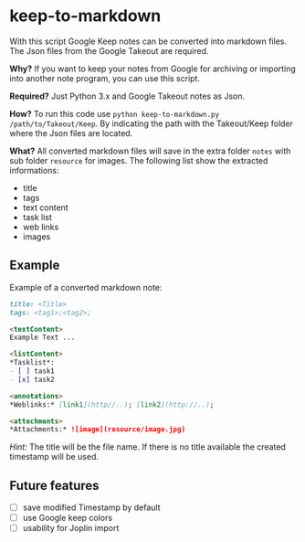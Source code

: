 # keep-to-markdown

With this script Google Keep notes can be converted into markdown files. The Json files from the Google Takeout are required.

**Why?** If you want to keep your notes from Google for archiving or importing into another note program, you can use this script.

**Required?** Just Python 3.x and Google Takeout notes as Json.

**How?** To run this code use `python keep-to-markdown.py /path/to/Takeout/Keep`. By indicating the path with the Takeout/Keep folder where the Json files are located. 

**What?** All converted markdown files will save in the extra folder `notes` with sub folder `resource` for images. The following list show the extracted informations:

* title
* tags
* text content
* task list
* web links
* images



## Example

Example of a converted markdown note:

```markdown
title: <Title>
tags: <tag1>;<tag2>;

<textContent>
Example Text ...

<listContent>
*Tasklist*: 
- [ ] task1
- [x] task2

<annotations>
*Weblinks:* [link1](http//..); [link2](http://..);

<attechments>
*Attachments:* ![image](resource/image.jpg)

```

*Hint:* The title will be the file name. If there is no title available the created timestamp will be used.



## Future features

- [ ] save modified Timestamp by default
- [ ] use Google keep colors
- [ ] usability for Joplin import
